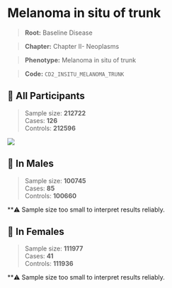 # Melanoma in situ of trunk

> **Root:** Baseline Disease  

> **Chapter:** Chapter II- Neoplasms  

> **Phenotype:** Melanoma in situ of trunk  

> **Code:** `CD2_INSITU_MELANOMA_TRUNK`

## 🧪 All Participants  
> Sample size: **212722**  
> Cases: **126**  
> Controls: **212596**
<img src="/Disease/Figures/ALL/Incidence/CD2_INSITU_MELANOMA_TRUNK.png"/>
<CsvTable src="/public/Disease/Data/ALL/Incidence/COX_CD2_INSITU_MELANOMA_TRUNK.csv" label="🔍 View full results" />

## 👨 In Males  
> Sample size: **100745**  
> Cases: **85**  
> Controls: **100660**

**⚠️ Sample size too small to interpret results reliably.


## 👩 In Females  
> Sample size: **111977**  
> Cases: **41**  
> Controls: **111936**

**⚠️ Sample size too small to interpret results reliably.

